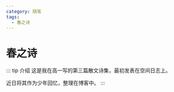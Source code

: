 ```yaml
---
category: 随笔
tags:
  - 春之诗
---
```


# 春之诗

::: tip 介绍
这是我在高一写的第三篇散文诗集，最初发表在空间日志上。

近日将其作为少年回忆，整理在博客中。
:::
